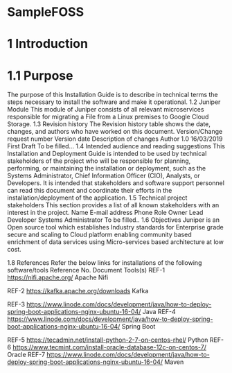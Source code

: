 # SampleFOSS

# 1	Introduction
# 1.1	Purpose

The purpose of this Installation Guide is to describe in technical terms the steps necessary to install the software and make it operational.
1.2	Juniper Module
This module of Juniper consists of all relevant microservices responsible for migrating a File from a Linux premises to Google Cloud Storage. 
1.3	Revision history 
The Revision history table shows the date, changes, and authors who have worked on this document. 
Version/Change request number	Version date	Description of changes	Author
1.0	16/03/2019	First Draft	To be filled…
1.4	Intended audience and reading suggestions
This Installation and Deployment Guide is intended to be used by technical stakeholders of the project who will be responsible for planning, performing, or maintaining the installation or deployment, such as the Systems Administrator, Chief Information Officer (CIO), Analysts, or Developers. 
It is intended that stakeholders and software support personnel can read this document and coordinate their efforts in the installation/deployment of the application. 
1.5	Technical project stakeholders 
This section provides a list of all known stakeholders with an interest in the project.
Name	E-mail address	Phone	Role
			Owner
			Lead Developer
			Systems Administrator
To be filled..
1.6	Objectives
Juniper is an Open source tool which establishes Industry standards for Enterprise grade secure and scaling to Cloud platform enabling community based enrichment of data services using Micro-services based architecture at low cost.




1.8	References 
Refer the below links for installations of the following software/tools
Reference No.	Document	Tools(s)
REF-1	https://nifi.apache.org/
Apache Nifi

REF-2	https://kafka.apache.org/downloads
Kafka

REF-3	https://www.linode.com/docs/development/java/how-to-deploy-spring-boot-applications-nginx-ubuntu-16-04/
Java
REF-4	https://www.linode.com/docs/development/java/how-to-deploy-spring-boot-applications-nginx-ubuntu-16-04/
Spring Boot

REF-5	https://tecadmin.net/install-python-2-7-on-centos-rhel/
Python
REF-6	https://www.tecmint.com/install-oracle-database-12c-on-centos-7/
Oracle
REF-7	https://www.linode.com/docs/development/java/how-to-deploy-spring-boot-applications-nginx-ubuntu-16-04/
Maven




